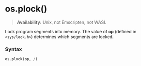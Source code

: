 # os.plock()

> **Availability:** Unix, not Emscripten, not WASI.

Lock program segments into memory. The value of **op** (defined in `<sys/lock.h>`) determines which segments are locked.

### Syntax

```python
os.plock(op, /)
```